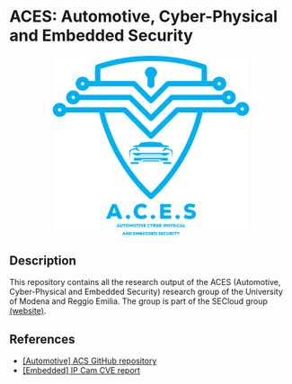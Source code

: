 # ACES: Automotive, Cyber-Physical and Embedded Security

<p style="text-align: center">
<img src="logo.png" width="350px">
</p>

## Description
This repository contains all the research output of the ACES (Automotive, Cyber-Physical and Embedded Security) research group of the University of Modena and Reggio Emilia. The group is part of the SECloud group [(website)](https://secloud.ing.unimore.it).

## References
 - [[Automotive] ACS GitHub repository](https://github.com/SECloudUNIMORE/ACS/)
 - [[Embedded] IP Cam CVE report](https://github.com/SECloudUNIMORE/ACES/Tenda)
